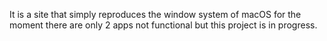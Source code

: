 It is a site that simply reproduces the window system of macOS for the moment there are only 2 apps not functional but this project is in progress.

